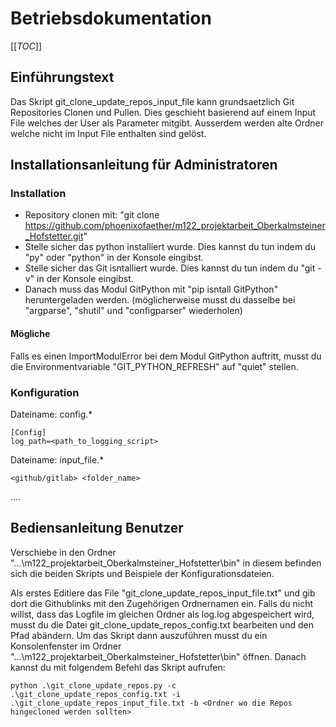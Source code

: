# Betriebsdokumentation

[[_TOC_]]

## Einführungstext

Das Skript git_clone_update_repos_input_file kann grundsaetzlich Git Repositories Clonen und Pullen. Dies geschieht basierend auf einem Input File welches der User als Parameter mitgibt.
Ausserdem werden alte Ordner welche nicht im Input File enthalten sind gelöst.

## Installationsanleitung für Administratoren

### Installation

- Repository clonen mit: "git clone https://github.com/phoenixofaether/m122_projektarbeit_Oberkalmsteiner_Hofstetter.git"
- Stelle sicher das python installiert wurde. Dies kannst du tun indem du "py" oder "python" in der Konsole eingibst.
- Stelle sicher das Git isntalliert wurde. Dies kannst du tun indem du "git -v" in der Konsole eingibst.
- Danach muss das Modul GitPython mit "pip isntall GitPython" heruntergeladen werden. (möglicherweise musst du dasselbe bei "argparse", "shutil" und "configparser" wiederholen)

#### Mögliche

Falls es einen ImportModulError bei dem Modul GitPython auftritt, musst du die Environmentvariable "GIT_PYTHON_REFRESH" auf "quiet" stellen.

### Konfiguration

Dateiname: config.\*

```
[Config]
log_path=<path_to_logging_script>
```

Dateiname: input_file.\*

```
<github/gitlab> <folder_name>
```

....

## Bediensanleitung Benutzer

Verschiebe in den Ordner "...\m122_projektarbeit_Oberkalmsteiner_Hofstetter\bin" in diesem befinden sich die beiden Skripts und Beispiele der Konfigurationsdateien.

Als erstes Editiere das File "git_clone_update_repos_input_file.txt" und gib dort die Githublinks mit den Zugehörigen Ordnernamen ein.
Falls du nicht willst, dass das Logfile im gleichen Ordner als log.log abgespeichert wird, musst du die Datei git_clone_update_repos_config.txt bearbeiten und den Pfad abändern.
Um das Skript dann auszuführen musst du ein Konsolenfenster im Ordner "...\m122_projektarbeit_Oberkalmsteiner_Hofstetter\bin" öffnen.
Danach kannst du mit folgendem Befehl das Skript aufrufen:

```
python .\git_clone_update_repos.py -c .\git_clone_update_repos_config.txt -i .\git_clone_update_repos_input_file.txt -b <Ordner wo die Repos hingecloned werden sollten>
```
